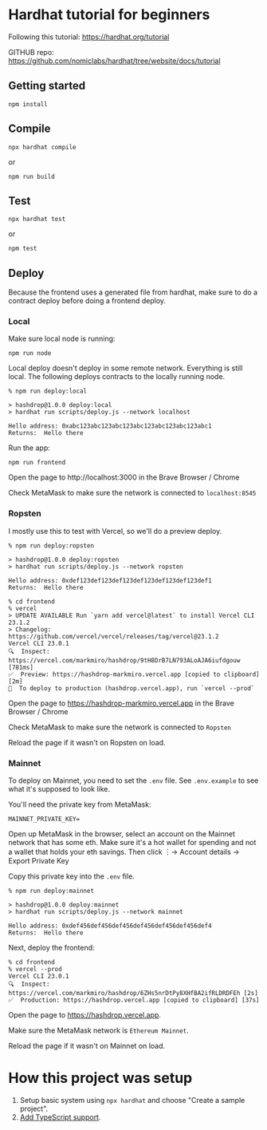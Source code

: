 # Hardhat tutorial for beginners

Following this tutorial:
https://hardhat.org/tutorial

GITHUB repo:
https://github.com/nomiclabs/hardhat/tree/website/docs/tutorial

## Getting started

```
npm install
```

## Compile

```
npx hardhat compile
```

or

```
npm run build
```

## Test

```
npx hardhat test
```

or

```
npm test
```

## Deploy

Because the frontend uses a generated file from hardhat, make sure to do a contract deploy before doing a frontend deploy.

### Local

Make sure local node is running:

```
npm run node
```

Local deploy doesn't deploy in some remote network. Everything is still local. The following deploys contracts to the locally running node.

```
% npm run deploy:local

> hashdrop@1.0.0 deploy:local
> hardhat run scripts/deploy.js --network localhost

Hello address: 0xabc123abc123abc123abc123abc123abc123abc1
Returns:  Hello there
```

Run the app:

```
npm run frontend
```

Open the page to http://localhost:3000 in the Brave Browser / Chrome

Check MetaMask to make sure the network is connected to `localhost:8545`

### Ropsten

I mostly use this to test with Vercel, so we'll do a preview deploy.

```
% npm run deploy:ropsten

> hashdrop@1.0.0 deploy:ropsten
> hardhat run scripts/deploy.js --network ropsten

Hello address: 0xdef123def123def123def123def123def123def1
Returns:  Hello there
```

```
% cd frontend
% vercel
> UPDATE AVAILABLE Run `yarn add vercel@latest` to install Vercel CLI 23.1.2
> Changelog: https://github.com/vercel/vercel/releases/tag/vercel@23.1.2
Vercel CLI 23.0.1
🔍  Inspect: https://vercel.com/markmiro/hashdrop/9tH8DrB7LN793ALoAJA6iufdgouw [781ms]
✅  Preview: https://hashdrop-markmiro.vercel.app [copied to clipboard] [2m]
📝  To deploy to production (hashdrop.vercel.app), run `vercel --prod`
```

Open the page to https://hashdrop-markmiro.vercel.app in the Brave Browser / Chrome

Check MetaMask to make sure the network is connected to `Ropsten`

Reload the page if it wasn't on Ropsten on load.

### Mainnet

To deploy on Mainnet, you need to set the `.env` file. See `.env.example` to see what it's supposed to look like.

You'll need the private key from MetaMask:

```
MAINNET_PRIVATE_KEY=
```

Open up MetaMask in the browser, select an account on the Mainnet network that has some eth. Make sure it's a hot wallet for spending and not a wallet that holds your eth savings. Then click ︙-> Account details -> Export Private Key

Copy this private key into the `.env` file.

```
% npm run deploy:mainnet

> hashdrop@1.0.0 deploy:mainnet
> hardhat run scripts/deploy.js --network mainnet

Hello address: 0xdef456def456def456def456def456def456def4
Returns:  Hello there
```

Next, deploy the frontend:

```
% cd frontend
% vercel --prod
Vercel CLI 23.0.1
🔍  Inspect: https://vercel.com/markmiro/hashdrop/6ZHs5nrDtPy8XHfBA2ifRLDRDFEh [2s]
✅  Production: https://hashdrop.vercel.app [copied to clipboard] [37s]
```

Open the page to https://hashdrop.vercel.app.

Make sure the MetaMask network is `Ethereum Mainnet`.

Reload the page if it wasn't on Mainnet on load.

# How this project was setup

1. Setup basic system using `npx hardhat` and choose "Create a sample project".
1. [Add TypeScript support](https://hardhat.org/guides/typescript.html#typescript-support).
